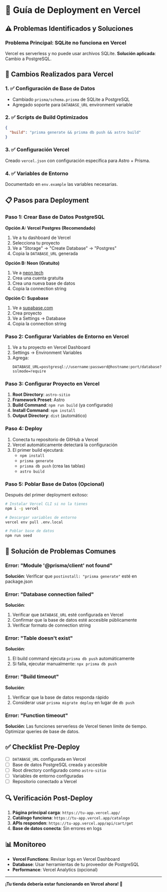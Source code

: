 # 🚀 Guía de Deployment en Vercel

## ⚠️ Problemas Identificados y Soluciones

### Problema Principal: SQLite no funciona en Vercel
Vercel es serverless y no puede usar archivos SQLite. **Solución aplicada**: Cambio a PostgreSQL.

## 🔧 Cambios Realizados para Vercel

### 1. ✅ Configuración de Base de Datos
- Cambiado `prisma/schema.prisma` de SQLite a PostgreSQL
- Agregado soporte para `DATABASE_URL` environment variable

### 2. ✅ Scripts de Build Optimizados
```json
{
  "build": "prisma generate && prisma db push && astro build"
}
```

### 3. ✅ Configuración Vercel
Creado `vercel.json` con configuración específica para Astro + Prisma.

### 4. ✅ Variables de Entorno
Documentado en `env.example` las variables necesarias.

## 📋 Pasos para Deployment

### Paso 1: Crear Base de Datos PostgreSQL

**Opción A: Vercel Postgres (Recomendado)**
1. Ve a tu dashboard de Vercel
2. Selecciona tu proyecto
3. Ve a "Storage" → "Create Database" → "Postgres"
4. Copia la `DATABASE_URL` generada

**Opción B: Neon (Gratuito)**
1. Ve a [neon.tech](https://neon.tech)
2. Crea una cuenta gratuita
3. Crea una nueva base de datos
4. Copia la connection string

**Opción C: Supabase**
1. Ve a [supabase.com](https://supabase.com)
2. Crea proyecto
3. Ve a Settings → Database
4. Copia la connection string

### Paso 2: Configurar Variables de Entorno en Vercel

1. Ve a tu proyecto en Vercel Dashboard
2. Settings → Environment Variables
3. Agrega:
   ```
   DATABASE_URL=postgresql://username:password@hostname:port/database?sslmode=require
   ```

### Paso 3: Configurar Proyecto en Vercel

1. **Root Directory**: `astro-sitio`
2. **Framework Preset**: Astro
3. **Build Command**: `npm run build` (ya configurado)
4. **Install Command**: `npm install`
5. **Output Directory**: `dist` (automático)

### Paso 4: Deploy

1. Conecta tu repositorio de GitHub a Vercel
2. Vercel automáticamente detectará la configuración
3. El primer build ejecutará:
   - `npm install`
   - `prisma generate`
   - `prisma db push` (crea las tablas)
   - `astro build`

### Paso 5: Poblar Base de Datos (Opcional)

Después del primer deployment exitoso:

```bash
# Instalar Vercel CLI si no la tienes
npm i -g vercel

# Descargar variables de entorno
vercel env pull .env.local

# Poblar base de datos
npm run seed
```

## 🐛 Solución de Problemas Comunes

### Error: "Module '@prisma/client' not found"
**Solución**: Verificar que `postinstall: "prisma generate"` esté en package.json

### Error: "Database connection failed"
**Solución**: 
1. Verificar que `DATABASE_URL` esté configurada en Vercel
2. Confirmar que la base de datos esté accesible públicamente
3. Verificar formato de connection string

### Error: "Table doesn't exist"
**Solución**: 
1. El build command ejecuta `prisma db push` automáticamente
2. Si falla, ejecutar manualmente: `npx prisma db push`

### Error: "Build timeout"
**Solución**: 
1. Verificar que la base de datos responda rápido
2. Considerar usar `prisma migrate deploy` en lugar de `db push`

### Error: "Function timeout"
**Solución**: Las funciones serverless de Vercel tienen límite de tiempo. Optimizar queries de base de datos.

## ✅ Checklist Pre-Deploy

- [ ] `DATABASE_URL` configurada en Vercel
- [ ] Base de datos PostgreSQL creada y accesible
- [ ] Root directory configurado como `astro-sitio`
- [ ] Variables de entorno configuradas
- [ ] Repositorio conectado a Vercel

## 🔍 Verificación Post-Deploy

1. **Página principal carga**: `https://tu-app.vercel.app/`
2. **Catálogo funciona**: `https://tu-app.vercel.app/catalogo`
3. **APIs responden**: `https://tu-app.vercel.app/api/cart/get`
4. **Base de datos conecta**: Sin errores en logs

## 📊 Monitoreo

- **Vercel Functions**: Revisar logs en Vercel Dashboard
- **Database**: Usar herramientas de tu proveedor de PostgreSQL
- **Performance**: Vercel Analytics (opcional)

---

**¡Tu tienda debería estar funcionando en Vercel ahora! 🎉**
